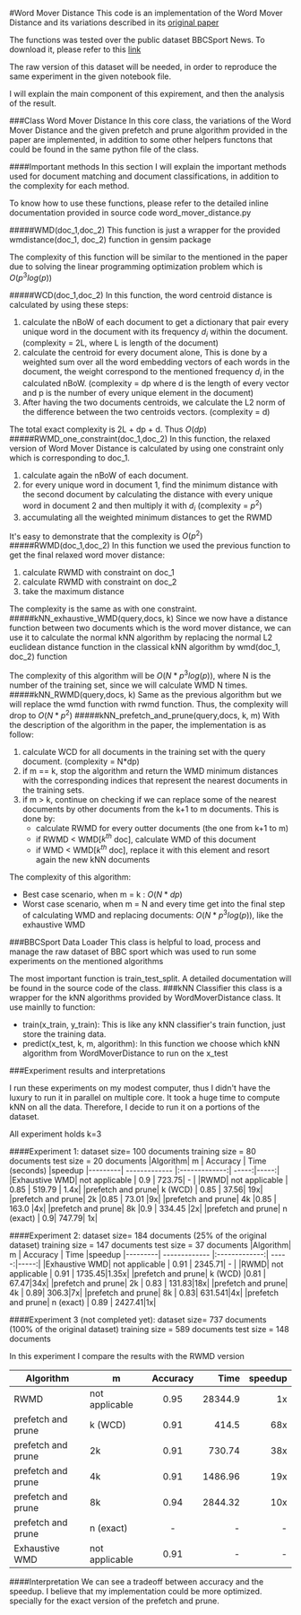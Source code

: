 #Word Mover Distance
This code is an implementation of the Word Mover Distance and its variations described in its [original paper](http://proceedings.mlr.press/v37/kusnerb15.pdf)

The functions was tested over the public dataset BBCSport News. To download it, please refer to this [link](http://mlg.ucd.ie/datasets/bbc.html)

The raw version of this dataset will be needed, in order to reproduce the same experiment in the given notebook file.

I will explain the main component of this expirement, and then the analysis of the result.

###Class Word Mover Distance
In this core class, the variations of the Word Mover Distance and the given prefetch and prune algorithm provided in the paper are implemented, in addition to some other helpers functons that could be found in the same python file of the class.

####Important methods
In this section I will explain the important methods used for document matching and document classifications, in addition to the complexity for each method.

To know how to use these functions, please refer to the detailed inline documentation provided in source code word_mover_distance.py

#####WMD(doc_1,doc_2)
This function is just a wrapper for the provided wmdistance(doc_1, doc_2) function in gensim package

The complexity of this function will be similar to the mentioned in the paper due to solving the linear programming optimization problem which is $O(p^3log(p))$

#####WCD(doc_1,doc_2)
In this function, the word centroid distance is calculated by using these steps:
1. calculate the nBoW of each document to get a dictionary that pair every unique word in the document with its frequency $d_i$ within the document. (complexity = 2L, where L is length of the document)
2. calculate the centroid for every document alone, This is done by a weighted sum over all the word embedding vectors of each words in the document, the weight correspond to the mentioned frequency $d_i$ in the calculated nBoW. (complexity = dp where d is the length of every vector and p is the number of every unique element in the document)
3. After having the two documents centroids, we calculate the L2 norm of the difference between the two centroids vectors. (complexity = d)

The total exact complexity is 2L + dp + d. Thus $O(dp)$
#####RWMD_one_constraint(doc_1,doc_2)
In this function, the relaxed version of Word Mover Distance is calculated by using one constraint only which is corresponding to doc_1.
1. calculate again the nBoW of each document.
2. for every unique word in document 1, find the minimum distance with the second document by calculating the distance with every unique word in document 2 and then multiply it with $d_i$ (complexity = $p^2$)
3. accumulating all the weighted minimum distances to get the RWMD

It's easy to demonstrate that the complexity is $O(p^2)$
#####RWMD(doc_1,doc_2)
In this function we used the previous function to get the final relaxed word mover distance:
1. calculate RWMD with constraint on doc_1
2. calculate RWMD with constraint on doc_2
3. take the maximum distance
   
The complexity is the same as with one constraint.
#####kNN_exhaustive_WMD(query,docs, k)
Since we now have a distance function between two documents which is the word mover distance, we can use it to calculate the normal kNN algorithm by replacing the normal L2 euclidean distance function in the classical kNN algorithm by wmd(doc_1, doc_2) function

The complexity of this algorithm will be $O(N* p^3log(p))$, where N is the number of the training set, since we will calculate WMD N times.
#####kNN_RWMD(query,docs, k)
Same as the previous algorithm but we will replace the wmd function with rwmd function. Thus, the complexity will drop to $O(N*p^2)$
#####kNN_prefetch_and_prune(query,docs, k, m)
With the description of the algorithm in the paper, the implementation is as follow:
1. calculate WCD for all documents in the training set with the query document. (complexity = N*dp)
2. if m == k, stop the algorithm and return the WMD minimum distances with the corresponding indices that represent the nearest documents in the training sets.
3. if m > k, continue on checking if we can replace some of the nearest documents by other documents from the k+1 to m documents. This is done by:
   - calculate RWMD for every outter documents (the one from k+1 to m)
   - if RWMD < WMD[$k^{th}$ doc], calculate WMD of this document
   - if WMD < WMD[$k^{th}$ doc], replace it with this element and resort again the new kNN documents

The complexity of this algorithm:
- Best case scenario, when m = k : $O(N*dp)$
- Worst case scenario, when m = N and every time get into the final step of calculating WMD and replacing documents: $O(N*p^3log(p))$, like the exhaustive WMD


###BBCSport Data Loader
This class is helpful to load, process and manage the raw dataset of BBC sport which was used to run some experiments on the mentioned algorithms

The most important function is train_test_split. A detailed documentation will be found in the source code of the class.
###kNN Classifier
this class is a wrapper for the kNN algorithms provided by WordMoverDistance class. It use mainlly to function:
- train(x_train, y_train): This is like any kNN classifier's train function, just store the training data.
- predict(x_test, k, m, algorithm): In this function we choose which kNN algorithm from WordMoverDistance to run on the x_test


###Experiment results and interpretations

I run these experiments on my modest computer, thus I didn't have the luxury to run it in parallel on multiple core. It took a huge time to compute kNN on all the data. Therefore, I decide to run it on a portions of the dataset. 

All experiment holds k=3

####Experiment 1:
dataset size= 100 documents
training size = 80 documents
test size = 20 documents
|Algorithm| m       | Accuracy           | Time (seconds)  |speedup
|---------| ------------- |:-------------:| -----:|-----:|
|Exhaustive WMD| not applicable | 0.9 | 723.75| - |
|RWMD| not applicable |   0.85   | 519.79 | 1.4x|
|prefetch and prune| k (WCD) | 0.85 | 37.56| 19x|
|prefetch and prune| 2k |0.85 | 73.01 |9x|
|prefetch and prune| 4k |0.85 | 163.0 |4x|
|prefetch and prune| 8k |0.9 | 334.45 |2x|
|prefetch and prune| n (exact) | 0.9|  747.79| 1x|

####Experiment 2:
dataset size= 184 documents (25% of the original dataset)
training size = 147 documents
test size = 37 documents
|Algorithm| m       | Accuracy           | Time  |speedup
|---------| ------------- |:-------------:| -----:|-----:|
|Exhaustive WMD| not applicable | 0.91 | 2345.71| - |
|RWMD| not applicable |   0.91   |  1735.45|1.35x|
|prefetch and prune| k (WCD) |0.81 | 67.47|34x|
|prefetch and prune| 2k | 0.83 | 131.83|18x|
|prefetch and prune| 4k | 0.89| 306.3|7x|
|prefetch and prune| 8k | 0.83| 631.541|4x|
|prefetch and prune| n (exact) | 0.89 | 2427.41|1x|


####Experiment 3 (not completed yet):
dataset size= 737 documents (100% of the original dataset)
training size = 589 documents
test size = 148 documents

In this experiment I compare the results with the RWMD version

|Algorithm| m       | Accuracy           | Time  |speedup
|---------| ------------- |:-------------:| -----:|-----:|
|RWMD| not applicable |   0.95   |  28344.9|1x|
|prefetch and prune| k (WCD) |0.91 |414.5|68x|
|prefetch and prune| 2k | 0.91 | 730.74|38x|
|prefetch and prune| 4k | 0.91|1486.96|19x|
|prefetch and prune| 8k |0.94|2844.32|10x|
|prefetch and prune| n (exact) | - |-|-|
|Exhaustive WMD| not applicable | 0.91 | -| - |


####Interpretation
We can see a tradeoff between accuracy and the speedup. I believe that my implementation could be more optimized. specially for the exact version of the prefetch and prune.
